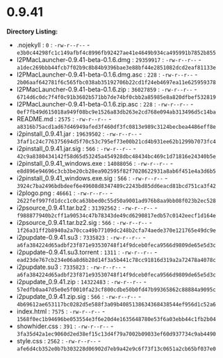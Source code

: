 0.9.41
======

**Directory Listing:**

 - .nojekyll : `0` : `-rw-r--r--` - `e3b0c44298fc1c149afbf4c8996fb92427ae41e4649b934ca495991b7852b855`
 - I2PMacLauncher-0.9.41-beta-0.1.6.dmg : `29359917` : `-rw-r--r--` - `a1dec269bbb44fcb7f02b9c8b84b9396bae3e88bf44e2851082dcd2eaf81133e`
 - I2PMacLauncher-0.9.41-beta-0.1.6.dmg.asc : `228` : `-rw-r--r--` - `2b06aaf642781f6c565fbc038ab35192706b22cd1f24eb4697ea11e625959378`
 - I2PMacLauncher-0.9.41-beta-0.1.6.zip : `36027859` : `-rw-r--r--` - `6714d6c0dc7f4f0c91b3602b571bb7de74bf0cbb2a85985e8a820dfbef532819`
 - I2PMacLauncher-0.9.41-beta-0.1.6.zip.asc : `228` : `-rw-r--r--` - `0ef7fb49d615018a949f08bc9e1526a83db263e2cd768e094ab313496d5c14ba`
 - README.md : `2575` : `-rw-r--r--` - `a8316b75acd1ad67d46949afed3f460df3fc0813e989c3124becbea4486eff8e`
 - i2pinstall_0.9.41.jar : `19639502` : `-rw-r--r--` - `3faf1c24c776375694d5f70c53c795ef73e00b21cd4b931ee62b1299b7073fc4`
 - i2pinstall_0.9.41.jar.sig : `566` : `-rw-r--r--` - `42c9a8380434142f58d65d53245a454928dbc48434bc469c1d71816e24340b5e`
 - i2pinstall_0.9.41_windows.exe : `14088056` : `-rw-r--r--` - `e8d896e94696c3cb3be20cb28ea902595f82f7028622931a8ab6f451e4a3d6b5`
 - i2pinstall_0.9.41_windows.exe.sig : `566` : `-rw-r--r--` - `3924c7ba2496bdbdeef6e49608d8347489c2243bd85dd6eacd81bcd751ca3f42`
 - i2plogo.png : `46661` : `-rw-r--r--` - `2622fef997fd1dcc1c0ca63bbed0c55d50a9001ad976b8aa9bb08f023b2ec528`
 - i2psource_0.9.41.tar.bz2 : `31392562` : `-rw-r--r--` - `f988877940b2cff1a90534c47b78343de49cd6290817edb57c0142eecf1d164e`
 - i2psource_0.9.41.tar.bz2.sig : `566` : `-rw-r--r--` - `1f26a31ff2b8940a2a70cca49b77109dc248b2cfa74aede370e121765e49dc9e`
 - i2pupdate-0.9.41.su3 : `7335823` : `-rw-r--r--` - `a6fa384224d65adbf23f871e93530748f14f9dceb0feca9566d9809de65e5d3c`
 - i2pupdate-0.9.41.su3.torrent : `1311` : `-rw-r--r--` - `ead23de767cb234e06a8d6b28d14f3a5b441c78cc91816d319a2a72478a4078c`
 - i2pupdate.su3 : `7335823` : `-rw-r--r--` - `a6fa384224d65adbf23f871e93530748f14f9dceb0feca9566d9809de65e5d3c`
 - i2pupdate_0.9.41.zip : `14322483` : `-rw-r--r--` - `57edfb0aa47d5e0e5f0010fa23cf800cdbe50b0fd47b99365862c88884a9095c`
 - i2pupdate_0.9.41.zip.sig : `566` : `-rw-r--r--` - `4b69612ae653117bc0282d5e588f3a09b4085138634368438544ef956d1c52a6`
 - index.html : `7575` : `-rw-r--r--` - `1568f0ec1b94696be053554e3f6e20d4e1635648780e53f6a03ebb44c1fb2b04`
 - showhider.css : `391` : `-rw-r--r--` - `3fa35d42a1ec9060d2ed38ef15c13d4f79a7002b09033ef60d937734c9ab4490`
 - style.css : `2562` : `-rw-r--r--` - `afe6d4cb352e0b7b303228d06902d7eb9a42e9c6f73f13c0651a2cb65bf037e0`
